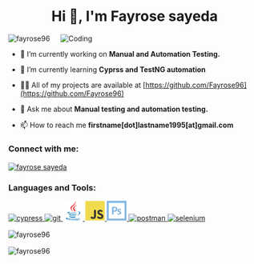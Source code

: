 <h1 align="center">Hi 👋, I'm Fayrose sayeda</h1>
<img align="right" alt="Coding" width="400" src="https://sysdig.com/wp-content/uploads/BlogImages-DevelopersFatige-featured-v3.gif">
<p align="left"> <img src="https://komarev.com/ghpvc/?username=fayrose96&label=Profile%20views&color=0e75b6&style=flat" alt="fayrose96" /> </p>

- 🔭 I’m currently working on **Manual and Automation Testing.**

- 🌱 I’m currently learning **Cyprss and TestNG automation**

- 👨‍💻 All of my projects are available at [https://github.com/Fayrose96](https://github.com/Fayrose96)

- 💬 Ask me about **Manual testing and automation testing.**

- 📫 How to reach me **firstname[dot]lastname1995[at]gmail.com**

<h3 align="left">Connect with me:</h3>
<p align="left">
<a href="https://fb.com/fayrose sayeda" target="blank"><img align="center" src="https://raw.githubusercontent.com/rahuldkjain/github-profile-readme-generator/master/src/images/icons/Social/facebook.svg" alt="fayrose sayeda" height="30" width="40" /></a>
</p>

<h3 align="left">Languages and Tools:</h3>
<p align="left"> <a href="https://www.cypress.io" target="_blank" rel="noreferrer"> <img src="https://raw.githubusercontent.com/simple-icons/simple-icons/6e46ec1fc23b60c8fd0d2f2ff46db82e16dbd75f/icons/cypress.svg" alt="cypress" width="40" height="40"/> </a> <a href="https://git-scm.com/" target="_blank" rel="noreferrer"> <img src="https://www.vectorlogo.zone/logos/git-scm/git-scm-icon.svg" alt="git" width="40" height="40"/> </a> <a href="https://www.java.com" target="_blank" rel="noreferrer"> <img src="https://raw.githubusercontent.com/devicons/devicon/master/icons/java/java-original.svg" alt="java" width="40" height="40"/> </a> <a href="https://developer.mozilla.org/en-US/docs/Web/JavaScript" target="_blank" rel="noreferrer"> <img src="https://raw.githubusercontent.com/devicons/devicon/master/icons/javascript/javascript-original.svg" alt="javascript" width="40" height="40"/> </a> <a href="https://www.photoshop.com/en" target="_blank" rel="noreferrer"> <img src="https://raw.githubusercontent.com/devicons/devicon/master/icons/photoshop/photoshop-line.svg" alt="photoshop" width="40" height="40"/> </a> <a href="https://postman.com" target="_blank" rel="noreferrer"> <img src="https://www.vectorlogo.zone/logos/getpostman/getpostman-icon.svg" alt="postman" width="40" height="40"/> </a> <a href="https://www.selenium.dev" target="_blank" rel="noreferrer"> <img src="https://raw.githubusercontent.com/detain/svg-logos/780f25886640cef088af994181646db2f6b1a3f8/svg/selenium-logo.svg" alt="selenium" width="40" height="40"/> </a> </p>

<p><img align="center" src="https://github-readme-stats.vercel.app/api/top-langs?username=fayrose96&show_icons=true&locale=en&layout=compact" alt="fayrose96" /></p>

<p><img align="center" src="https://github-readme-streak-stats.herokuapp.com/?user=fayrose96&" alt="fayrose96" /></p>

